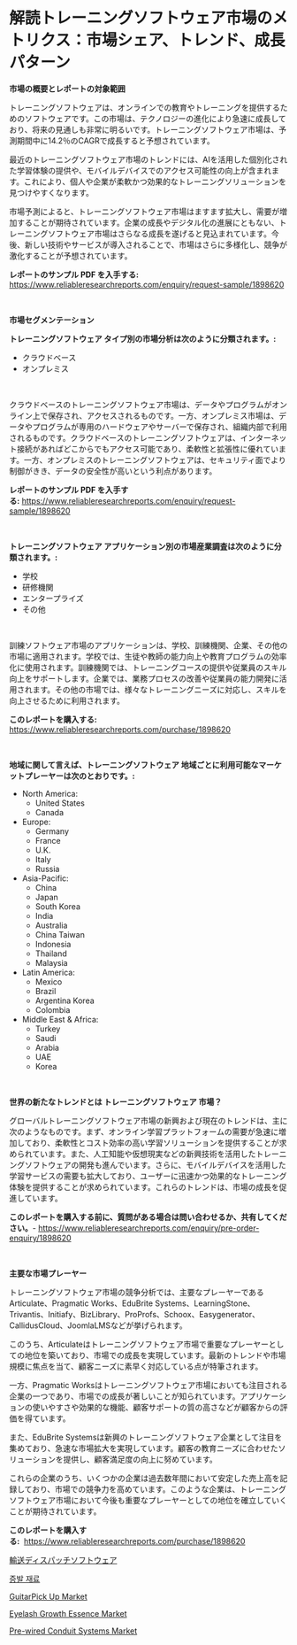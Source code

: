 <p><h1>解読トレーニングソフトウェア市場のメトリクス：市場シェア、トレンド、成長パターン</h1></p><p><strong>市場の概要とレポートの対象範囲</strong></p>
<p><p>トレーニングソフトウェアは、オンラインでの教育やトレーニングを提供するためのソフトウェアです。この市場は、テクノロジーの進化により急速に成長しており、将来の見通しも非常に明るいです。トレーニングソフトウェア市場は、予測期間中に14.2％のCAGRで成長すると予想されています。</p><p>最近のトレーニングソフトウェア市場のトレンドには、AIを活用した個別化された学習体験の提供や、モバイルデバイスでのアクセス可能性の向上が含まれます。これにより、個人や企業が柔軟かつ効果的なトレーニングソリューションを見つけやすくなります。</p><p>市場予測によると、トレーニングソフトウェア市場はますます拡大し、需要が増加することが期待されています。企業の成長やデジタル化の進展にともない、トレーニングソフトウェア市場はさらなる成長を遂げると見込まれています。今後、新しい技術やサービスが導入されることで、市場はさらに多様化し、競争が激化することが予想されています。</p></p>
<p><strong>レポートのサンプル PDF を入手する:</strong> <a href="https://www.reliableresearchreports.com/enquiry/request-sample/1898620">https://www.reliableresearchreports.com/enquiry/request-sample/1898620</a></p>
<p>&nbsp;</p>
<p><strong>市場セグメンテーション</strong></p>
<p><strong>トレーニングソフトウェア タイプ別の市場分析は次のように分類されます。:</strong></p>
<p><ul><li>クラウドベース</li><li>オンプレミス</li></ul></p>
<p>&nbsp;</p>
<p><p>クラウドベースのトレーニングソフトウェア市場は、データやプログラムがオンライン上で保存され、アクセスされるものです。一方、オンプレミス市場は、データやプログラムが専用のハードウェアやサーバーで保存され、組織内部で利用されるものです。クラウドベースのトレーニングソフトウェアは、インターネット接続があればどこからでもアクセス可能であり、柔軟性と拡張性に優れています。一方、オンプレミスのトレーニングソフトウェアは、セキュリティ面でより制御がきき、データの安全性が高いという利点があります。</p></p>
<p><strong>レポートのサンプル PDF を入手する:</strong>&nbsp;<a href="https://www.reliableresearchreports.com/enquiry/request-sample/1898620">https://www.reliableresearchreports.com/enquiry/request-sample/1898620</a></p>
<p>&nbsp;</p>
<p><strong> トレーニングソフトウェア アプリケーション別の市場産業調査は次のように分類されます。:</strong></p>
<p><ul><li>学校</li><li>研修機関</li><li>エンタープライズ</li><li>その他</li></ul></p>
<p>&nbsp;</p>
<p><p>訓練ソフトウェア市場のアプリケーションは、学校、訓練機関、企業、その他の市場に適用されます。学校では、生徒や教師の能力向上や教育プログラムの効率化に使用されます。訓練機関では、トレーニングコースの提供や従業員のスキル向上をサポートします。企業では、業務プロセスの改善や従業員の能力開発に活用されます。その他の市場では、様々なトレーニングニーズに対応し、スキルを向上させるために利用されます。</p></p>
<p><strong>このレポートを購入する:</strong>&nbsp; <a href="https://www.reliableresearchreports.com/purchase/1898620">https://www.reliableresearchreports.com/purchase/1898620</a></p>
<p>&nbsp;</p>
<p><strong>地域に関して言えば、トレーニングソフトウェア 地域ごとに利用可能なマーケットプレーヤーは次のとおりです。:</strong></p>
<p><ul>
    <li>
        North America:
        <ul>
            <li>United States</li>
            <li>Canada</li>
        </ul>
    </li>
    <li>
        Europe:
        <ul>
            <li>Germany</li>
            <li>France</li>
            <li>U.K.</li>
            <li>Italy</li>
            <li>Russia</li>
        </ul>
    </li>
    <li>
        Asia-Pacific:
        <ul>
            <li>China</li>
            <li>Japan</li>
            <li>South Korea</li>
            <li>India</li>
            <li>Australia</li>
            <li>China Taiwan</li>
            <li>Indonesia</li>
            <li>Thailand</li>
            <li>Malaysia</li>
        </ul>
    </li>
    <li>
        Latin America:
        <ul>
            <li>Mexico</li>
            <li>Brazil</li>
            <li>Argentina Korea</li>
            <li>Colombia</li>
        </ul>
    </li>
    <li>
        Middle East & Africa:
        <ul>
            <li>Turkey</li>
            <li>Saudi</li>
            <li>Arabia</li>
            <li>UAE</li>
            <li>Korea</li>
        </ul>
    </li>
    </ul></p>
<p>&nbsp;</p>
<p><strong>世界の新たなトレンドとは トレーニングソフトウェア 市場？</strong></p>
<p><p>グローバルトレーニングソフトウェア市場の新興および現在のトレンドは、主に次のようなものです。まず、オンライン学習プラットフォームの需要が急速に増加しており、柔軟性とコスト効率の高い学習ソリューションを提供することが求められています。また、人工知能や仮想現実などの新興技術を活用したトレーニングソフトウェアの開発も進んでいます。さらに、モバイルデバイスを活用した学習サービスの需要も拡大しており、ユーザーに迅速かつ効果的なトレーニング体験を提供することが求められています。これらのトレンドは、市場の成長を促進しています。</p></p>
<p><strong>このレポートを購入する前に、質問がある場合は問い合わせるか、共有してください。</strong>- <a href="https://www.reliableresearchreports.com/enquiry/pre-order-enquiry/1898620">https://www.reliableresearchreports.com/enquiry/pre-order-enquiry/1898620</a></p>
<p>&nbsp;</p>
<p><strong>主要な市場プレーヤー</strong></p>
<p><p>トレーニングソフトウェア市場の競争分析では、主要なプレーヤーであるArticulate、Pragmatic Works、EduBrite Systems、LearningStone、Trivantis、Initiafy、BizLibrary、ProProfs、Schoox、Easygenerator、CallidusCloud、JoomlaLMSなどが挙げられます。</p><p>このうち、Articulateはトレーニングソフトウェア市場で重要なプレーヤーとしての地位を築いており、市場での成長を実現しています。最新のトレンドや市場規模に焦点を当て、顧客ニーズに素早く対応している点が特筆されます。</p><p>一方、Pragmatic Worksはトレーニングソフトウェア市場においても注目される企業の一つであり、市場での成長が著しいことが知られています。アプリケーションの使いやすさや効果的な機能、顧客サポートの質の高さなどが顧客からの評価を得ています。</p><p>また、EduBrite Systemsは新興のトレーニングソフトウェア企業として注目を集めており、急速な市場拡大を実現しています。顧客の教育ニーズに合わせたソリューションを提供し、顧客満足度の向上に努めています。</p><p>これらの企業のうち、いくつかの企業は過去数年間において安定した売上高を記録しており、市場での競争力を高めています。このような企業は、トレーニングソフトウェア市場において今後も重要なプレーヤーとしての地位を確立していくことが期待されています。</p></p>
<p><strong>このレポートを購入する:</strong>&nbsp;&nbsp;<a href="https://www.reliableresearchreports.com/purchase/1898620">https://www.reliableresearchreports.com/purchase/1898620</a></p>
<p><p><a href="https://github.com/cnnriuez22368/Market-Research-Report-List-1/blob/main/5241697194327.md">輸送ディスパッチソフトウェア</a></p><p><a href="https://github.com/vs10l4sfg5c/Market-Research-Report-List-1/blob/main/1402239194051.md">증발 재료</a></p><p><a href="https://view.publitas.com/reportprime-1/guitarpick-up-market-analysis-examines-its-scope-on-growth-opportunities-and-forecasted-trends-spanning-from-2024-to-2031/">GuitarPick Up Market</a></p><p><a href="https://issuu.com/reportprime-2/docs/eyelash-growth-essence-market-size-2030.pptx">Eyelash Growth Essence Market</a></p><p><a href="https://boundless-drawbridge-702.notion.site/Decoding-the-Pre-wired-Conduit-Systems-Market-A-Deep-Dive-into-the-Latest-Market-Trends-Market-Seg-500dda8faac24256ab0d75eff37a70a2">Pre-wired Conduit Systems Market</a></p></p>